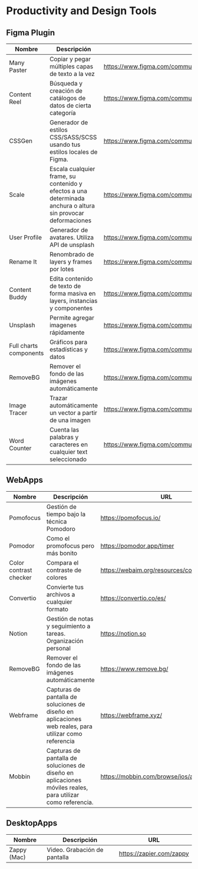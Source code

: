 # Productivity and Design Tools


## Figma Plugin

| **Nombre** | **Descripción** | **URL** |
|----------|--------------|--------------|
| Many Paster | Copiar y pegar múltiples capas de texto a la vez| https://www.figma.com/community/plugin/831936445397604629 |
| Content Reel | Búsqueda y creación de catálogos de datos de cierta categoría| https://www.figma.com/community/plugin/731627216655469013 |
| CSSGen | Generador de estilos CSS/SASS/SCSS usando tus estilos locales de Figma.| https://www.figma.com/community/plugin/742750636238601912 |
| Scale | Escala cualquier frame, su contenido y efectos a una determinada anchura o altura sin provocar deformaciones| https://www.figma.com/community/plugin/836326694968364056|
| User Profile | Generador de avatares. Utiliza API de unsplash| https://www.figma.com/community/plugin/749945157855564842|
| Rename It | Renombrado de layers y frames por lotes| https://www.figma.com/community/plugin/731271836271143349 |
| Content Buddy | Edita contenido de texto de forma masiva en layers, instancias y componentes| https://www.figma.com/community/plugin/731260490045684148 |
| Unsplash | Permite agregar imagenes rápidamente | https://www.figma.com/community/plugin/738454987945972471 |
| Full charts components | Gráficos para estadísticas y datos| https://www.figma.com/community/file/1039326385370619352 |
| RemoveBG | Remover el fondo de las imágenes automáticamente| https://www.figma.com/community/plugin/738992712906748191 |
| Image Tracer | Trazar automáticamente un vector a partir de una imagen| https://www.figma.com/community/plugin/735707089415755407 |
| Word Counter | Cuenta las palabras y caracteres en cualquier text seleccionado| https://www.figma.com/community/plugin/835015945650515753 |


## WebApps

| **Nombre** | **Descripción** | **URL** |
|----------|--------------|--------------|
| Pomofocus | Gestión de tiempo bajo la técnica Pomodoro | https://pomofocus.io/ |
| Pomodor | Como el promofocus pero más bonito| https://pomodor.app/timer |
| Color contrast checker | Compara el contraste de colores| https://webaim.org/resources/contrastchecker/ |
| Convertio | Convierte tus archivos a cualquier formato| https://convertio.co/es/|
| Notion | Gestión de notas y seguimiento a tareas. Organización personal | https://notion.so|
| RemoveBG | Remover el fondo de las imágenes automáticamente | https://www.remove.bg/ |
| Webframe | Capturas de pantalla de soluciones de diseño en aplicaciones web reales, para utilizar como referencia | https://webframe.xyz/ |
| Mobbin | Capturas de pantalla de soluciones de diseño en aplicaciones móviles reales, para utilizar como referencia. | https://mobbin.com/browse/ios/apps |


## DesktopApps

| **Nombre** | **Descripción** | **URL** |
|----------|--------------|--------------|
| Zappy (Mac) | Video. Grabación de pantalla | https://zapier.com/zappy |